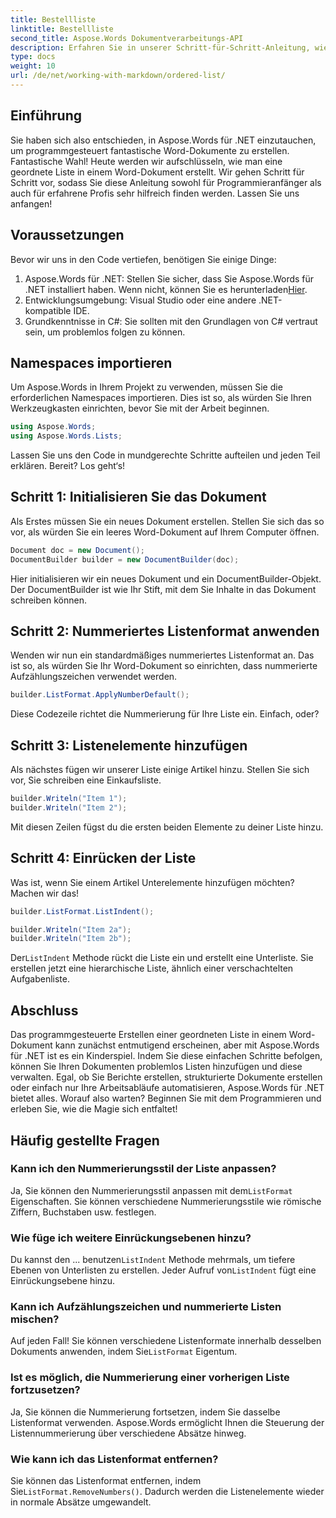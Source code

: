 ```yaml
---
title: Bestellliste
linktitle: Bestellliste
second_title: Aspose.Words Dokumentverarbeitungs-API
description: Erfahren Sie in unserer Schritt-für-Schritt-Anleitung, wie Sie mit Aspose.Words für .NET geordnete Listen in Word-Dokumenten erstellen. Perfekt für die Automatisierung der Dokumenterstellung.
type: docs
weight: 10
url: /de/net/working-with-markdown/ordered-list/
---
```

## Einführung

Sie haben sich also entschieden, in Aspose.Words für .NET einzutauchen, um programmgesteuert fantastische Word-Dokumente zu erstellen. Fantastische Wahl! Heute werden wir aufschlüsseln, wie man eine geordnete Liste in einem Word-Dokument erstellt. Wir gehen Schritt für Schritt vor, sodass Sie diese Anleitung sowohl für Programmieranfänger als auch für erfahrene Profis sehr hilfreich finden werden. Lassen Sie uns anfangen!

## Voraussetzungen

Bevor wir uns in den Code vertiefen, benötigen Sie einige Dinge:

1.  Aspose.Words für .NET: Stellen Sie sicher, dass Sie Aspose.Words für .NET installiert haben. Wenn nicht, können Sie es herunterladen[Hier](https://releases.aspose.com/words/net/).
2. Entwicklungsumgebung: Visual Studio oder eine andere .NET-kompatible IDE.
3. Grundkenntnisse in C#: Sie sollten mit den Grundlagen von C# vertraut sein, um problemlos folgen zu können.

## Namespaces importieren

Um Aspose.Words in Ihrem Projekt zu verwenden, müssen Sie die erforderlichen Namespaces importieren. Dies ist so, als würden Sie Ihren Werkzeugkasten einrichten, bevor Sie mit der Arbeit beginnen.

```csharp
using Aspose.Words;
using Aspose.Words.Lists;
```

Lassen Sie uns den Code in mundgerechte Schritte aufteilen und jeden Teil erklären. Bereit? Los geht‘s!

## Schritt 1: Initialisieren Sie das Dokument

Als Erstes müssen Sie ein neues Dokument erstellen. Stellen Sie sich das so vor, als würden Sie ein leeres Word-Dokument auf Ihrem Computer öffnen.

```csharp
Document doc = new Document();
DocumentBuilder builder = new DocumentBuilder(doc);
```

Hier initialisieren wir ein neues Dokument und ein DocumentBuilder-Objekt. Der DocumentBuilder ist wie Ihr Stift, mit dem Sie Inhalte in das Dokument schreiben können.

## Schritt 2: Nummeriertes Listenformat anwenden

Wenden wir nun ein standardmäßiges nummeriertes Listenformat an. Das ist so, als würden Sie Ihr Word-Dokument so einrichten, dass nummerierte Aufzählungszeichen verwendet werden.

```csharp
builder.ListFormat.ApplyNumberDefault();
```

Diese Codezeile richtet die Nummerierung für Ihre Liste ein. Einfach, oder?

## Schritt 3: Listenelemente hinzufügen

Als nächstes fügen wir unserer Liste einige Artikel hinzu. Stellen Sie sich vor, Sie schreiben eine Einkaufsliste.

```csharp
builder.Writeln("Item 1");
builder.Writeln("Item 2");
```

Mit diesen Zeilen fügst du die ersten beiden Elemente zu deiner Liste hinzu.

## Schritt 4: Einrücken der Liste

Was ist, wenn Sie einem Artikel Unterelemente hinzufügen möchten? Machen wir das!

```csharp
builder.ListFormat.ListIndent();

builder.Writeln("Item 2a");
builder.Writeln("Item 2b");
```

 Der`ListIndent` Methode rückt die Liste ein und erstellt eine Unterliste. Sie erstellen jetzt eine hierarchische Liste, ähnlich einer verschachtelten Aufgabenliste.

## Abschluss

Das programmgesteuerte Erstellen einer geordneten Liste in einem Word-Dokument kann zunächst entmutigend erscheinen, aber mit Aspose.Words für .NET ist es ein Kinderspiel. Indem Sie diese einfachen Schritte befolgen, können Sie Ihren Dokumenten problemlos Listen hinzufügen und diese verwalten. Egal, ob Sie Berichte erstellen, strukturierte Dokumente erstellen oder einfach nur Ihre Arbeitsabläufe automatisieren, Aspose.Words für .NET bietet alles. Worauf also warten? Beginnen Sie mit dem Programmieren und erleben Sie, wie die Magie sich entfaltet!

## Häufig gestellte Fragen

### Kann ich den Nummerierungsstil der Liste anpassen?  
 Ja, Sie können den Nummerierungsstil anpassen mit dem`ListFormat` Eigenschaften. Sie können verschiedene Nummerierungsstile wie römische Ziffern, Buchstaben usw. festlegen.

### Wie füge ich weitere Einrückungsebenen hinzu?  
 Du kannst den ... benutzen`ListIndent` Methode mehrmals, um tiefere Ebenen von Unterlisten zu erstellen. Jeder Aufruf von`ListIndent` fügt eine Einrückungsebene hinzu.

### Kann ich Aufzählungszeichen und nummerierte Listen mischen?  
 Auf jeden Fall! Sie können verschiedene Listenformate innerhalb desselben Dokuments anwenden, indem Sie`ListFormat` Eigentum.

### Ist es möglich, die Nummerierung einer vorherigen Liste fortzusetzen?  
Ja, Sie können die Nummerierung fortsetzen, indem Sie dasselbe Listenformat verwenden. Aspose.Words ermöglicht Ihnen die Steuerung der Listennummerierung über verschiedene Absätze hinweg.

### Wie kann ich das Listenformat entfernen?  
 Sie können das Listenformat entfernen, indem Sie`ListFormat.RemoveNumbers()`. Dadurch werden die Listenelemente wieder in normale Absätze umgewandelt.